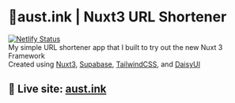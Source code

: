 # 📃aust.ink | Nuxt3 URL Shortener
[![Netlify Status](https://api.netlify.com/api/v1/badges/80120402-1b58-4bdd-9ec4-c90e30dd5fc2/deploy-status)](https://app.netlify.com/sites/storied-naiad-9c5d22/deploys)   
My simple URL shortener app that I built to try out the new Nuxt 3 Framework   
Created using [Nuxt3](https://v3.nuxtjs.org/), [Supabase](https://supabase.nuxtjs.org/), [TailwindCSS](https://tailwindcss.com/), and [DaisyUI](https://daisyui.com/)



## 🚀 Live site: [aust.ink](https://aust.ink)

